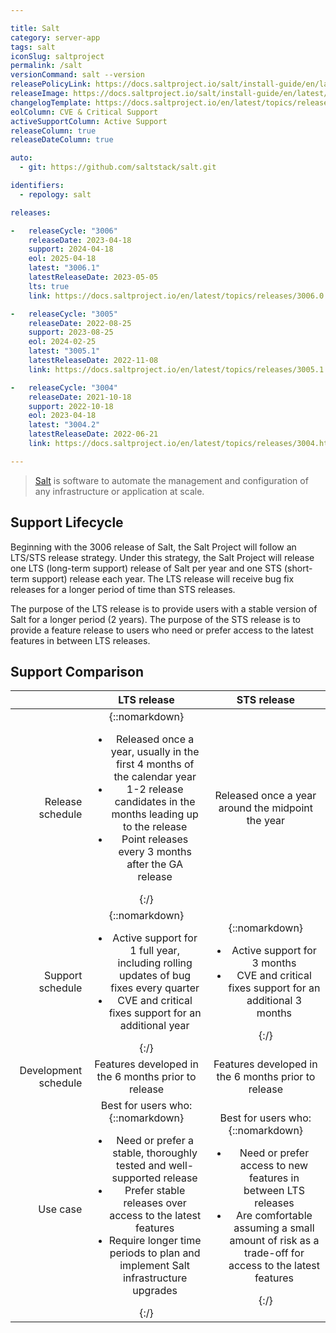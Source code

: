 ```yaml
---

title: Salt
category: server-app
tags: salt
iconSlug: saltproject
permalink: /salt
versionCommand: salt --version
releasePolicyLink: https://docs.saltproject.io/salt/install-guide/en/latest/topics/salt-version-support-lifecycle.html
releaseImage: https://docs.saltproject.io/salt/install-guide/en/latest/_images/salt-release-timeline.png
changelogTemplate: https://docs.saltproject.io/en/latest/topics/releases/__LATEST__.html#changelog
eolColumn: CVE & Critical Support
activeSupportColumn: Active Support
releaseColumn: true
releaseDateColumn: true

auto:
  - git: https://github.com/saltstack/salt.git

identifiers:
  - repology: salt

releases:

-   releaseCycle: "3006"
    releaseDate: 2023-04-18
    support: 2024-04-18
    eol: 2025-04-18
    latest: "3006.1"
    latestReleaseDate: 2023-05-05
    lts: true
    link: https://docs.saltproject.io/en/latest/topics/releases/3006.0.html#changelog

-   releaseCycle: "3005"
    releaseDate: 2022-08-25
    support: 2023-08-25
    eol: 2024-02-25
    latest: "3005.1"
    latestReleaseDate: 2022-11-08
    link: https://docs.saltproject.io/en/latest/topics/releases/3005.1.html

-   releaseCycle: "3004"
    releaseDate: 2021-10-18
    support: 2022-10-18
    eol: 2023-04-18
    latest: "3004.2"
    latestReleaseDate: 2022-06-21
    link: https://docs.saltproject.io/en/latest/topics/releases/3004.html

---
```


> [Salt](https://saltproject.io/index.html) is software to automate the management and configuration of any infrastructure or application at scale.


## Support Lifecycle
Beginning with the 3006 release of Salt, the Salt Project will follow an LTS/STS release strategy. Under this strategy, the Salt Project will release one LTS (long-term support) release of Salt per year and one STS (short-term support) release each year. The LTS release will receive bug fix releases for a longer period of time than STS releases.

The purpose of the LTS release is to provide users with a stable version of Salt for a longer period (2 years). The purpose of the STS release is to provide a feature release to users who need or prefer access to the latest features in between LTS releases.

## Support Comparison

|                      |                                                                                                                                LTS release                                                                                                                               |                                                                                                   STS release                                                                                                   |
|---------------------:|:------------------------------------------------------------------------------------------------------------------------------------------------------------------------------------------------------------------------------------------------------------------------:|:---------------------------------------------------------------------------------------------------------------------------------------------------------------------------------------------------------------:|
|     Release schedule | {::nomarkdown}<ul><li>Released once a year, usually in the first 4 months of the calendar year</li><li>1-2 release candidates in the months leading up to the release</li><li>Point releases every 3 months after the GA release</li></ul>{:/}                                         | Released once a year around the midpoint the year                                                                                                                                                               |
|     Support schedule | {::nomarkdown}<ul><li>Active support for 1 full year, including rolling updates of bug fixes every quarter</li><li>CVE and critical fixes support for an additional year</li></ul>{:/}                                                                                                  | {::nomarkdown}<ul><li>Active support for 3 months</li><li>CVE and critical fixes support for an additional 3 months</li></ul>{:/}                                                                                              |
| Development schedule | Features developed in the 6 months prior to release                                                                                                                                                                                                                      | Features developed in the 6 months prior to release                                                                                                                                                             |
|             Use case | Best for users who: {::nomarkdown}<ul><li>Need or prefer a stable, thoroughly tested and well-supported release</li><li>Prefer stable releases over access to the latest features</li><li>Require longer time periods to plan and implement Salt infrastructure upgrades</li></ul>{:/} | Best for users who: {::nomarkdown}<ul><li>Need or prefer access to new features in between LTS releases</li><li>Are comfortable assuming a small amount of risk as a trade-off for access to the latest features</li></ul>{:/} |